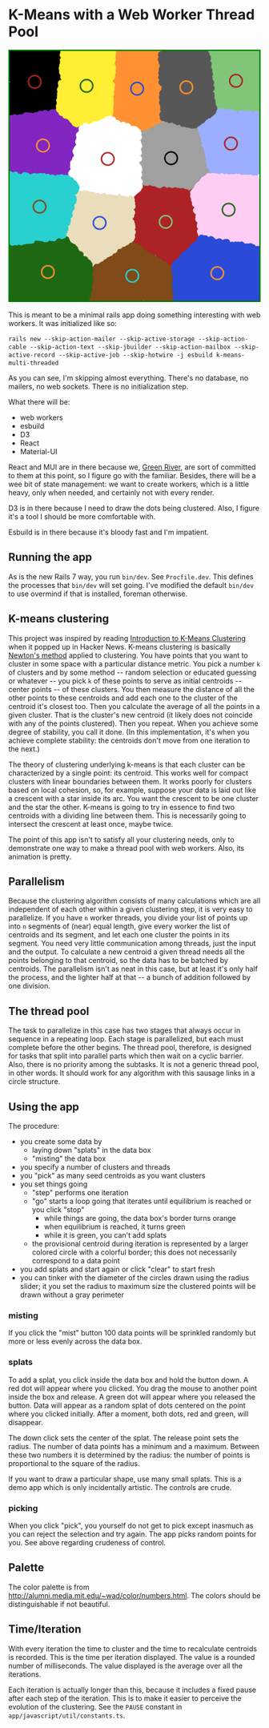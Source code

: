 # K-Means with a Web Worker Thread Pool

<img src="https://github.com/dfhoughton/k-means-multi-threaded/blob/main/docs/sol_lewittish.png" alt="16 clusters of random noise" width="830">

This is meant to be a minimal rails app doing something interesting with web workers.
It was initialized like so:

```
rails new --skip-action-mailer --skip-active-storage --skip-action-cable --skip-action-text --skip-jbuilder --skip-action-mailbox --skip-active-record --skip-active-job --skip-hotwire -j esbuild k-means-multi-threaded
```

As you can see, I'm skipping almost everything. There's no database, no mailers, no web sockets.
There is no initialization step.

What there will be:
- web workers
- esbuild
- D3
- React
- Material-UI

React and MUI are in there because we, [Green River](https://www.greenriver.com/), are sort of committed to them at this point,
so I figure go with the familiar. Besides, there will be a wee bit of state management: we want to create workers, which is a little heavy,
only when needed, and certainly not with every render.

D3 is in there because I need to draw the dots being clustered. Also, I figure it's a tool I should be more comfortable with.

Esbuild is in there because it's bloody fast and I'm impatient.

## Running the app

As is the new Rails 7 way, you run `bin/dev`. See `Procfile.dev`. This defines the processes that `bin/dev` will set going.
I've modified the default `bin/dev` to use overmind if that is installed, foreman otherwise.

## K-means clustering

This project was inspired by reading [Introduction to K-Means Clustering](https://www.pinecone.io/learn/k-means-clustering/) when
it popped up in Hacker News. K-means clustering is basically [Newton's method](https://en.wikipedia.org/wiki/Newton%27s_method) applied
to clustering. You have points that you want to cluster in some space with a particular distance metric. You pick a number `k` of
clusters and by some method -- random selection or educated guessing or whatever -- you pick `k` of these points to serve as
initial centroids -- center points -- of these clusters. You then measure the distance of all the other points to these centroids
and add each one to the cluster of the centroid it's closest too. Then you calculate the average of all the points in a given cluster.
That is the cluster's new centroid (it likely does not coincide with any of the points clustered). Then you repeat. When you
achieve some degree of stability, you call it done. (In this implementation, it's when you achieve complete stability: the centroids don't move from one iteration to the next.)

The theory of clustering underlying k-means is that each cluster can be characterized by a single point: its centroid. This works well
for compact clusters with linear boundaries between them. It works poorly for clusters based on local cohesion, so, for example, suppose your data is laid out like a crescent with a star inside its arc. You want the crescent to be one cluster and the star the other. K-means is going to try
in essence to find two centroids with a dividing line between them. This is necessarily going to intersect the crescent at least once, maybe twice.

The point of this app isn't to satisfy all your clustering needs, only to demonstrate one way to make a thread pool with web workers. Also,
its animation is pretty.

## Parallelism

Because the clustering algorithm consists of many calculations which are all independent of
each other within a given clustering step, it is very easy to parallelize. If you have `n` worker threads, you divide your list
of points up into `n` segments of (near) equal length, give every worker the list of centroids and its segment, and let each one
cluster the points in its segment. You need very little communication among threads, just the input and the output. To calculate a
new centroid a given thread needs all the points belonging to that centroid, so the data has to be batched by centroids. The parallelism
isn't as neat in this case, but at least it's only half the process, and the lighter half at that -- a bunch of addition followed by one
division.

## The thread pool

The task to parallelize in this case has two stages that always occur in sequence in a repeating loop. Each stage is parallelized, but each
must complete before the other begins. The thread pool, therefore, is designed for tasks that split into parallel parts which then wait on a
cyclic barrier. Also, there is no priority among the subtasks. It is not a generic thread pool, in other words. It should work for any algorithm
with this sausage links in a circle structure.

## Using the app

The procedure:
- you create some data by
  - laying down "splats" in the data box
  - "misting" the data box
- you specify a number of clusters and threads
- you "pick" as many seed centroids as you want clusters
- you set things going
  - "step" performs one iteration
  - "go" starts a loop going that iterates until equilibrium is reached or you click "stop"
    - while things are going, the data box's border turns orange
    - when equilibrium is reached, it turns green
    - while it is green, you can't add splats
  - the provisional centroid during iteration is represented by a larger colored circle with a colorful border; this does not necessarily correspond to a data point
- you add splats and start again or click "clear" to start fresh
- you can tinker with the diameter of the circles drawn using the radius slider; it you set the radius to maximum size the clustered points will be drawn without a gray perimeter

### misting

If you click the "mist" button 100 data points will be sprinkled randomly but more or less evenly across the data box.
### splats

To add a splat, you click inside the data box and hold the button down. A red dot will appear where you clicked. You drag the mouse to another
point inside the box and release. A green dot will appear where you released the button. Data will appear as a random splat of dots centered
on the point where you clicked initially. After a moment, both dots, red and green, will disappear.

The down click sets the center of the splat. The release point sets the radius. The number of data points has a minimum and a maximum. Between
these two numbers it is determined by the radius: the number of points is proportional to the square of the radius.

If you want to draw a particular shape, use many small splats. This is a demo app which is only incidentally artistic. The controls are crude.

### picking

When you click "pick", you yourself do not get to pick except inasmuch as you can reject the selection and try again. The app picks random points
for you. See above regarding crudeness of control.

## Palette

The color palette is from http://alumni.media.mit.edu/~wad/color/numbers.html. The colors should be distinguishable if not beautiful.

## Time/Iteration

With every iteration the time to cluster and the time to recalculate centroids is recorded. This is the time per iteration displayed.
The value is a rounded number of milliseconds. The value displayed is the average over all the iterations.

Each iteration is actually longer than this, because it includes a fixed pause after each step of the iteration. This is to make it easier to
perceive the evolution of the clustering. See the `PAUSE` constant in `app/javascript/util/constants.ts`.